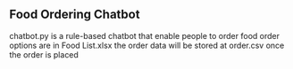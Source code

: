 ## Food Ordering Chatbot
chatbot.py is a rule-based chatbot that enable people to order food
order options are in Food List.xlsx
the order data will be stored at order.csv once the order is placed
